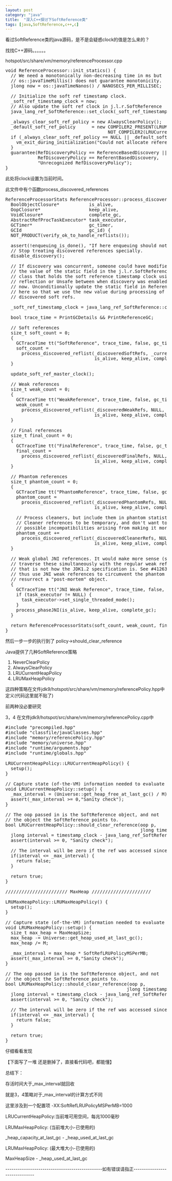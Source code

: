 ```yaml
---
layout: post
category: "java"
title:  "深入C++探讨下SoftReference类"
tags: [java,SoftReference,c++,c]
---
```


看过SoftReference类的java源码，是不是会疑惑clock的值是怎么来的？

找找C++源码。。。。。。

hotspot/src/share/vm/memory/referenceProcessor.cpp

<pre class="prettyPrint">
void ReferenceProcessor::init_statics() {
  // We need a monotonically non-decreasing time in ms but
  // os::javaTimeMillis() does not guarantee monotonicity.
  jlong now = os::javaTimeNanos() / NANOSECS_PER_MILLISEC;

  // Initialize the soft ref timestamp clock.
  _soft_ref_timestamp_clock = now;
  // Also update the soft ref clock in j.l.r.SoftReference
  java_lang_ref_SoftReference::set_clock(_soft_ref_timestamp_clock);

  _always_clear_soft_ref_policy = new AlwaysClearPolicy();
  _default_soft_ref_policy      = new COMPILER2_PRESENT(LRUMaxHeapPolicy())
                                      NOT_COMPILER2(LRUCurrentHeapPolicy());
  if (_always_clear_soft_ref_policy == NULL || _default_soft_ref_policy == NULL) {
    vm_exit_during_initialization("Could not allocate reference policy object");
  }
  guarantee(RefDiscoveryPolicy == ReferenceBasedDiscovery ||
            RefDiscoveryPolicy == ReferentBasedDiscovery,
            "Unrecognized RefDiscoveryPolicy");
}
</pre>

此处将clock设置为当前时间。

此文件中有个函数process\_discovered\_references

<pre class="prettyPrint">
ReferenceProcessorStats ReferenceProcessor::process_discovered_references(
  BoolObjectClosure*           is_alive,
  OopClosure*                  keep_alive,
  VoidClosure*                 complete_gc,
  AbstractRefProcTaskExecutor* task_executor,
  GCTimer*                     gc_timer,
  GCId                         gc_id) {
  NOT_PRODUCT(verify_ok_to_handle_reflists());

  assert(!enqueuing_is_done(), "If here enqueuing should not be complete");
  // Stop treating discovered references specially.
  disable_discovery();

  // If discovery was concurrent, someone could have modified
  // the value of the static field in the j.l.r.SoftReference
  // class that holds the soft reference timestamp clock using
  // reflection or Unsafe between when discovery was enabled and
  // now. Unconditionally update the static field in ReferenceProcessor
  // here so that we use the new value during processing of the
  // discovered soft refs.

  _soft_ref_timestamp_clock = java_lang_ref_SoftReference::clock();

  bool trace_time = PrintGCDetails && PrintReferenceGC;

  // Soft references
  size_t soft_count = 0;
  {
    GCTraceTime tt("SoftReference", trace_time, false, gc_timer, gc_id);
    soft_count =
      process_discovered_reflist(_discoveredSoftRefs, _current_soft_ref_policy, true,
                                 is_alive, keep_alive, complete_gc, task_executor);
  }

  update_soft_ref_master_clock();

  // Weak references
  size_t weak_count = 0;
  {
    GCTraceTime tt("WeakReference", trace_time, false, gc_timer, gc_id);
    weak_count =
      process_discovered_reflist(_discoveredWeakRefs, NULL, true,
                                 is_alive, keep_alive, complete_gc, task_executor);
  }

  // Final references
  size_t final_count = 0;
  {
    GCTraceTime tt("FinalReference", trace_time, false, gc_timer, gc_id);
    final_count =
      process_discovered_reflist(_discoveredFinalRefs, NULL, false,
                                 is_alive, keep_alive, complete_gc, task_executor);
  }

  // Phantom references
  size_t phantom_count = 0;
  {
    GCTraceTime tt("PhantomReference", trace_time, false, gc_timer, gc_id);
    phantom_count =
      process_discovered_reflist(_discoveredPhantomRefs, NULL, false,
                                 is_alive, keep_alive, complete_gc, task_executor);

    // Process cleaners, but include them in phantom statistics.  We expect
    // Cleaner references to be temporary, and don't want to deal with
    // possible incompatibilities arising from making it more visible.
    phantom_count +=
      process_discovered_reflist(_discoveredCleanerRefs, NULL, true,
                                 is_alive, keep_alive, complete_gc, task_executor);
  }

  // Weak global JNI references. It would make more sense (semantically) to
  // traverse these simultaneously with the regular weak references above, but
  // that is not how the JDK1.2 specification is. See #4126360. Native code can
  // thus use JNI weak references to circumvent the phantom references and
  // resurrect a "post-mortem" object.
  {
    GCTraceTime tt("JNI Weak Reference", trace_time, false, gc_timer, gc_id);
    if (task_executor != NULL) {
      task_executor->set_single_threaded_mode();
    }
    process_phaseJNI(is_alive, keep_alive, complete_gc);
  }

  return ReferenceProcessorStats(soft_count, weak_count, final_count, phantom_count);
}
</pre>


然后一步一步的执行到了 policy->should\_clear\_reference

Java提供了几种SoftReference策略

1. NeverClearPolicy
2. AlwaysClearPolicy
3. LRUCurrentHeapPolicy
4. LRUMaxHeapPolicy

这四种策略在文件jdk9/hotspot/src/share/vm/memory/referencePolicy.hpp中定义(代码这里就不贴了)

前两种没必要研究

3，4 在文件jdk9/hotspot/src/share/vm/memory/referencePolicy.cpp中

<pre class="prettyPrint">
#include "precompiled.hpp"
#include "classfile/javaClasses.hpp"
#include "memory/referencePolicy.hpp"
#include "memory/universe.hpp"
#include "runtime/arguments.hpp"
#include "runtime/globals.hpp"

LRUCurrentHeapPolicy::LRUCurrentHeapPolicy() {
  setup();
}

// Capture state (of-the-VM) information needed to evaluate the policy
void LRUCurrentHeapPolicy::setup() {
  _max_interval = (Universe::get_heap_free_at_last_gc() / M) * SoftRefLRUPolicyMSPerMB;
  assert(_max_interval >= 0,"Sanity check");
}

// The oop passed in is the SoftReference object, and not
// the object the SoftReference points to.
bool LRUCurrentHeapPolicy::should_clear_reference(oop p,
                                                  jlong timestamp_clock) {
  jlong interval = timestamp_clock - java_lang_ref_SoftReference::timestamp(p);
  assert(interval >= 0, "Sanity check");

  // The interval will be zero if the ref was accessed since the last scavenge/gc.
  if(interval <= _max_interval) {
    return false;
  }

  return true;
}

/////////////////////// MaxHeap //////////////////////

LRUMaxHeapPolicy::LRUMaxHeapPolicy() {
  setup();
}

// Capture state (of-the-VM) information needed to evaluate the policy
void LRUMaxHeapPolicy::setup() {
  size_t max_heap = MaxHeapSize;
  max_heap -= Universe::get_heap_used_at_last_gc();
  max_heap /= M;

  _max_interval = max_heap * SoftRefLRUPolicyMSPerMB;
  assert(_max_interval >= 0,"Sanity check");
}

// The oop passed in is the SoftReference object, and not
// the object the SoftReference points to.
bool LRUMaxHeapPolicy::should_clear_reference(oop p,
                                             jlong timestamp_clock) {
  jlong interval = timestamp_clock - java_lang_ref_SoftReference::timestamp(p);
  assert(interval >= 0, "Sanity check");

  // The interval will be zero if the ref was accessed since the last scavenge/gc.
  if(interval <= _max_interval) {
    return false;
  }

  return true;
}
</pre>

仔细看看发现

【下面写了一堆 还是删掉了，直接看代码吧，都能懂】

总结下：

存活时间大于\_max\_interval就回收

就是3，4策略对于\_max\_interval的计算方式不同

这里涉及到一个配置项 -XX:SoftRefLRUPolicyMSPerMB=1000

LRUCurrentHeapPolicy:当前堆可用空间，每兆1000毫秒

LRUMaxHeapPolicy: (当前堆大小-已使用的)

\_heap\_capacity\_at\_last\_gc - \_heap\_used\_at\_last\_gc

LRUMaxHeapPolicy: (最大堆大小-已使用的)

MaxHeapSize - \_heap\_used\_at\_last\_gc

\-\-\-\-\-\-\-\-\-\-\-\-\-\-\-\-\-\-\-\-\-\-\-\-\-\-\-\-\-\-\-\-\-\-\-\-\-\-\-\-\-\-\-\-\-\-\-如有错误请指正\-\-\-\-\-\-\-\-\-\-\-\-\-\-\-\-\-\-\-\-\-\-\-\-\-\-\-\-\-\-